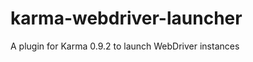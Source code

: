 karma-webdriver-launcher
========================

A plugin for Karma 0.9.2 to launch WebDriver instances
